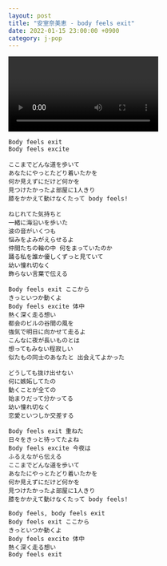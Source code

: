 ```yaml
---
layout: post
title: "安室奈美恵 - body feels exit"
date: 2022-01-15 23:00:00 +0900
category: j-pop
---
```


<div class="video-container">
    <video id="player" class="video-js vjs-default-skin vjs-big-play-centered" data-json="/public/json/j-pop/安室奈美恵 - body feels exit.json"></video>
</div>

```
Body feels exit
Body feels excite

ここまでどんな道を歩いて
あなたにやっとたどり着いたかを
何か見えずにだけど何かを
見つけたかったよ部屋に1人きり
膝をかかえて動けなくたって body feels!

ねじれてた気持ちと
一緒に海沿いを歩いた
波の音がいくつも
悩みをよみがえらせるよ
仲間たちの輪の中 何をまっていたのか
踊る私を誰か優しくずっと見ていて
幼い憧れ切なく
飾らない言葉で伝える

Body feels exit ここから
きっといつか動くよ
Body feels excite 体中
熱く深く走る想い
都会のビルの谷間の風を
強気で明日に向かせて走るよ
こんなに夜が長いものとは
想ってもみない程寂しい
似たもの同士のあなたと 出会えてよかった

どうしても抜け出せない
何に嫉妬してたの
動くことが全ての
始まりだって分かってる
幼い憧れ切なく
恋愛といつしか交差する

Body feels exit 重ねた
日々をきっと待ってたよね
Body feels excite 今夜は
ふるえながら伝える
ここまでどんな道を歩いて
あなたにやっとたどり着いたかを
何か見えずにだけど何かを
見つけたかったよ部屋に1人きり
膝をかかえて動けなくたって body feels!

Body feels, body feels exit
Body feels exit ここから
きっといつか動くよ
Body feels excite 体中
熱く深く走る想い
Body feels exit
```